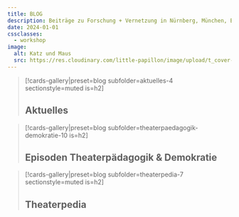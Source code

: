 ```yaml
---
title: BLOG
description: Beiträge zu Forschung + Vernetzung in Nürnberg, München, Bayern
date: 2024-01-01
cssclasses:
  - workshop
image:
  alt: Katz und Maus
  src: https://res.cloudinary.com/little-papillon/image/upload/t_cover-half-1200/dasei/aus0_home1.jpg
---
```



<!-- PUBLISH-FROM-HERE -->
> [!cards-gallery|preset=blog subfolder=aktuelles-4 sectionstyle=muted is=h2]
> ## **Aktuelles**

> [!cards-gallery|preset=blog subfolder=theaterpaedagogik-demokratie-10 is=h2]
> ## **Episoden Theaterpädagogik & Demokratie**

> [!cards-gallery|preset=blog subfolder=theaterpedia-7 sectionstyle=muted is=h2]
> ## **Theaterpedia**